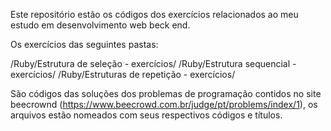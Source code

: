 Este repositório estão os códigos dos exercícios relacionados ao meu estudo em desenvolvimento web beck end.

Os exercícios das seguintes pastas:

/Ruby/Estrutura de seleção - exercícios/
/Ruby/Estrutura sequencial - exercícios/
/Ruby/Estruturas de repetição - exercícios/

São códigos das soluções dos problemas de programação contidos no site beecrownd (https://www.beecrowd.com.br/judge/pt/problems/index/1), os arquivos estão nomeados com seus respectivos códigos e títulos.
